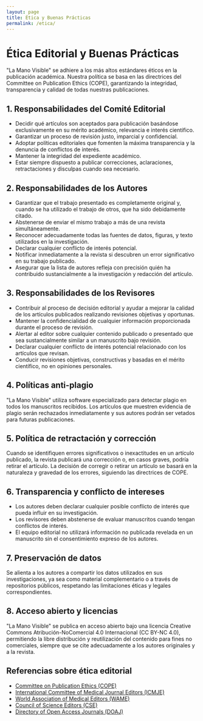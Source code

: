 ```yaml
---
layout: page
title: Ética y Buenas Prácticas
permalink: /etica/
---
```


# Ética Editorial y Buenas Prácticas

"La Mano Visible" se adhiere a los más altos estándares éticos en la publicación académica. Nuestra política se basa en las directrices del Committee on Publication Ethics (COPE), garantizando la integridad, transparencia y calidad de todas nuestras publicaciones.

## 1. Responsabilidades del Comité Editorial

- Decidir qué artículos son aceptados para publicación basándose exclusivamente en su mérito académico, relevancia e interés científico.
- Garantizar un proceso de revisión justo, imparcial y confidencial.
- Adoptar políticas editoriales que fomenten la máxima transparencia y la denuncia de conflictos de interés.
- Mantener la integridad del expediente académico.
- Estar siempre dispuesto a publicar correcciones, aclaraciones, retractaciones y disculpas cuando sea necesario.

## 2. Responsabilidades de los Autores

- Garantizar que el trabajo presentado es completamente original y, cuando se ha utilizado el trabajo de otros, que ha sido debidamente citado.
- Abstenerse de enviar el mismo trabajo a más de una revista simultáneamente.
- Reconocer adecuadamente todas las fuentes de datos, figuras, y texto utilizados en la investigación.
- Declarar cualquier conflicto de interés potencial.
- Notificar inmediatamente a la revista si descubren un error significativo en su trabajo publicado.
- Asegurar que la lista de autores refleja con precisión quién ha contribuido sustancialmente a la investigación y redacción del artículo.

## 3. Responsabilidades de los Revisores

- Contribuir al proceso de decisión editorial y ayudar a mejorar la calidad de los artículos publicados realizando revisiones objetivas y oportunas.
- Mantener la confidencialidad de cualquier información proporcionada durante el proceso de revisión.
- Alertar al editor sobre cualquier contenido publicado o presentado que sea sustancialmente similar a un manuscrito bajo revisión.
- Declarar cualquier conflicto de interés potencial relacionado con los artículos que revisan.
- Conducir revisiones objetivas, constructivas y basadas en el mérito científico, no en opiniones personales.

## 4. Políticas anti-plagio

"La Mano Visible" utiliza software especializado para detectar plagio en todos los manuscritos recibidos. Los artículos que muestren evidencia de plagio serán rechazados inmediatamente y sus autores podrán ser vetados para futuras publicaciones.

## 5. Política de retractación y corrección

Cuando se identifiquen errores significativos o inexactitudes en un artículo publicado, la revista publicará una corrección o, en casos graves, podría retirar el artículo. La decisión de corregir o retirar un artículo se basará en la naturaleza y gravedad de los errores, siguiendo las directrices de COPE.

## 6. Transparencia y conflicto de intereses

- Los autores deben declarar cualquier posible conflicto de interés que pueda influir en su investigación.
- Los revisores deben abstenerse de evaluar manuscritos cuando tengan conflictos de interés.
- El equipo editorial no utilizará información no publicada revelada en un manuscrito sin el consentimiento expreso de los autores.

## 7. Preservación de datos

Se alienta a los autores a compartir los datos utilizados en sus investigaciones, ya sea como material complementario o a través de repositorios públicos, respetando las limitaciones éticas y legales correspondientes.

## 8. Acceso abierto y licencias

"La Mano Visible" se publica en acceso abierto bajo una licencia Creative Commons Atribución-NoComercial 4.0 Internacional (CC BY-NC 4.0), permitiendo la libre distribución y reutilización del contenido para fines no comerciales, siempre que se cite adecuadamente a los autores originales y a la revista.

## Referencias sobre ética editorial

- [Committee on Publication Ethics (COPE)](https://publicationethics.org/)
- [International Committee of Medical Journal Editors (ICMJE)](http://www.icmje.org/)
- [World Association of Medical Editors (WAME)](http://wame.org/)
- [Council of Science Editors (CSE)](https://www.councilscienceeditors.org/)
- [Directory of Open Access Journals (DOAJ)](https://doaj.org/)